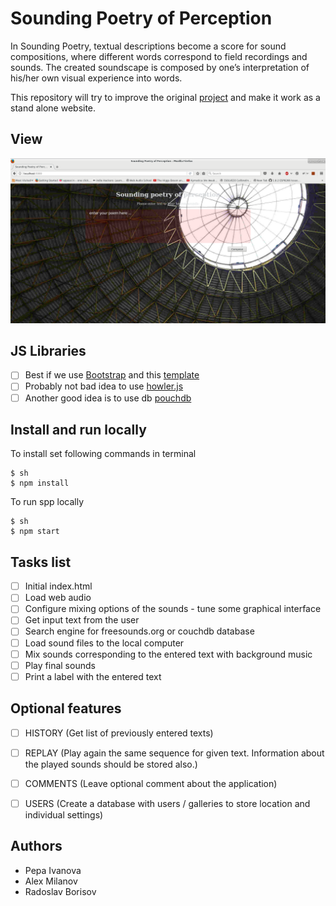 # Sounding Poetry of Perception

In Sounding Poetry, textual descriptions become a score for sound compositions, where different words correspond to field recordings and sounds. The created soundscape is composed by one’s interpretation of his/her own visual experience into words.

This repository will try to improve the original [project](https://github.com/pepaivanova/Sounding-Poetry-of-Perception/tree/master) and make it work as a stand alone website.

## View

![Sounding Poetry of Perception](spp.png)

## JS Libraries

- [ ] Best if we use [Bootstrap](http://getbootstrap.com) and this [template](http://getbootstrap.com/examples/cover/)
- [ ] Probably not bad idea to use [howler.js](https://github.com/goldfire/howler.js)
- [ ] Another good idea is to use db [pouchdb](https://pouchdb.com)

## Install and run locally

To install set following commands in terminal
```
$ sh
$ npm install
```

To run spp locally
```
$ sh
$ npm start 
```

## Tasks list

- [ ] Initial index.html 
- [ ] Load web audio 
- [ ] Configure mixing options of the sounds - tune some graphical interface  
- [ ] Get input text from the user
- [ ] Search engine for freesounds.org or couchdb database
- [ ] Load sound files to the local computer
- [ ] Mix sounds corresponding to the entered text with background music
- [ ] Play final sounds 
- [ ] Print a label with the entered text

## Optional features

- [ ] HISTORY (Get list of previously entered texts)
- [ ] REPLAY (Play again the same sequence for given text. Information about the played sounds should be stored also.)
- [ ] COMMENTS (Leave optional comment about the application)
- [ ] USERS (Create a database with users / galleries to store location and individual settings)


## Authors

* Pepa Ivanova
* Alex Milanov
* Radoslav Borisov
